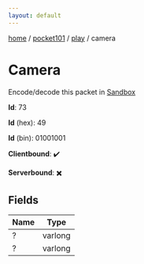 ```yaml
---
layout: default
---
```


[home](/)  /  [pocket101](/protocol/pocket101)  /  [play](/protocol/pocket101/play)  /  camera

# Camera

Encode/decode this packet in [Sandbox](../../../sandbox/pocket101#Play.Camera)

**Id**: 73

**Id** (hex): 49

**Id** (bin): 01001001

**Clientbound**: ✔️

**Serverbound**: ✖️

## Fields

Name | Type
---|---
? | varlong
? | varlong
